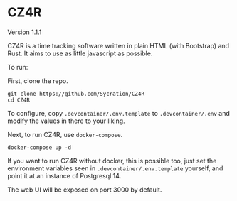 # CZ4R

Version 1.1.1

CZ4R is a time tracking software written in plain HTML (with Bootstrap) and Rust. It aims to use as little javascript as possible.

To run:

First, clone the repo.
```
git clone https://github.com/Sycration/CZ4R
cd CZ4R
```

To configure, copy `.devcontainer/.env.template` to `.devcontainer/.env` and modify the values in there to your liking. 

Next, to run CZ4R, use `docker-compose`.

```
docker-compose up -d
```

If you want to run CZ4R without docker, this is possible too, just set the environment variables seen in `.devcontainer/.env.template` yourself, and point it at an instance of Postgresql 14.

The web UI will be exposed on port 3000 by default.